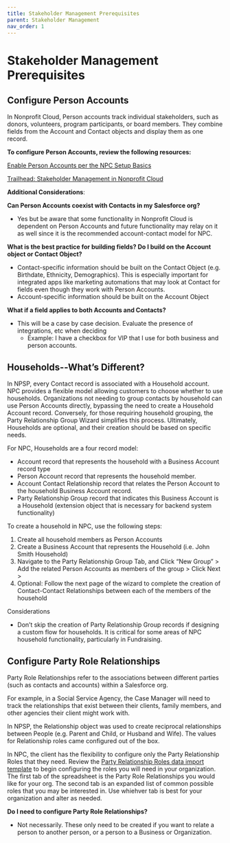 ```yaml
---
title: Stakeholder Management Prerequisites
parent: Stakeholder Management
nav_order: 1
---
```

# Stakeholder Management Prerequisites

## Configure Person Accounts

In Nonprofit Cloud, Person accounts track individual stakeholders, such as donors, volunteers, program participants, or board members. They combine fields from the Account and Contact objects and display them as one record.

**To configure Person Accounts, review the following resources:**

[Enable Person Accounts per the NPC Setup Basics](https://help.salesforce.com/s/articleView?id=sfdo.npc_set_up_nonprofit_cloud.htm&type=5)

[Trailhead: Stakeholder Management in Nonprofit Cloud](https://trailhead.salesforce.com/content/learn/modules/stakeholder-management-in-nonprofit-cloud)

**Additional Considerations**:

**Can Person Accounts coexist with Contacts in my Salesforce org?**



* Yes but be aware that some functionality in Nonprofit Cloud is dependent on Person Accounts and future functionality may relay on it as well since it is the recommended account-contact model for NPC.

**What is the best practice for building fields? Do I build on the Account object or Contact Object?**



* Contact-specific information should be built on the Contact Object (e.g. Birthdate, Ethnicity, Demographics). This is especially important for integrated apps like marketing automations that may look at Contact for fields even though they work with Person Accounts.
* Account-specific information should be built on the Account Object

**What if a field applies to both Accounts and Contacts?**



* This will be a case by case decision. Evaluate the presence of integrations, etc when deciding
    * Example: I have a checkbox for VIP that I use for both business and person accounts. 


## Households--What’s Different?

In NPSP, every Contact record is associated with a Household account. NPC provides a flexible model allowing customers to choose whether to use households. Organizations not needing to group contacts by household can use Person Accounts directly, bypassing the need to create a Household Account record. Conversely, for those requiring household grouping, the Party Relationship Group Wizard simplifies this process. Ultimately, Households are optional, and their creation should be based on specific needs.

For NPC, Households are a four record model:



* Account record that represents the household with a Business Account record type
* Person Account record that represents the household member.
* Account Contact Relationship record that relates the Person Account to the household Business Account record.
* Party Relationship Group record that indicates this Business Account is a Household (extension object that is necessary for backend system functionality)

To create a household in NPC, use the following steps:



1. Create all household members as Person Accounts 
2. Create a Business Account that represents the Household (i.e. John Smith Household)
3. Navigate to the Party Relationship Group Tab, and Click “New Group” > Add the related Person Accounts as members of the group > Click Next > 
4. Optional: Follow the next page of the wizard to complete the creation of Contact-Contact Relationships between each of the members of the household

Considerations 



* Don’t skip the creation of Party Relationship Group records if designing a custom flow for households. It is critical for some areas of NPC household functionality, particularly in Fundraising.


## Configure Party Role Relationships

Party Role Relationships refer to the associations between different parties (such as contacts and accounts) within a Salesforce org.

For example, in a Social Service Agency, the Case Manager will need to track the relationships that exist between their clients, family members, and other agencies their client might work with. 

In NPSP, the Relationship object was used to create reciprocal relationships between People (e.g. Parent and Child, or Husband and Wife). The values for Relationship roles came configured out of the box.

In NPC, the client has the flexibility to configure only the Party Relationship Roles that they need. Review the [Party Relationship Roles data import template](https://docs.google.com/spreadsheets/d/1wIwShGKk2uE3T8Eyn7rHp9KcO0NvK2-Kb5bdeZvhG0Q/edit?usp=sharing) to begin configuring the roles you will need in your organization. The first tab of the spreadsheet is the Party Role Relationships you would like for your org. The second tab is an expanded list of common possible roles that you may be interested in. Use whiehver tab is best for your organization and alter as needed. 

**Do I need to configure Party Role Relationships?**



* Not necessarily.  These only need to be created if you want to relate a person to another person, or a person to a Business or Organization.
